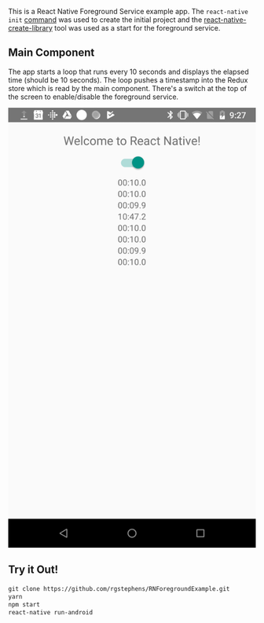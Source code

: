 This is a React Native Foreground Service example app.  The `react-native init` [command](https://facebook.github.io/react-native/docs/getting-started.html) was used to create the initial project and the [react-native-create-library](https://github.com/frostney/react-native-create-library) tool was used as a start for the foreground service.

## Main Component

The app starts a loop that runs every 10 seconds and displays the elapsed time (should be 10 seconds). The loop pushes a timestamp into the Redux store which is read by the main component. There's a switch at the top of the screen to enable/disable the foreground service.

![Screenshot](screenshot.png)

## Try it Out!

```
git clone https://github.com/rgstephens/RNForegroundExample.git
yarn
npm start
react-native run-android
```